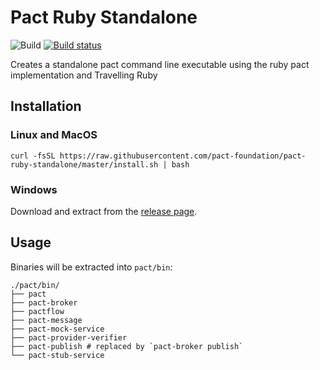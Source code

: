 # Pact Ruby Standalone

![Build](https://github.com/pact-foundation/pact-ruby-standalone/workflows/Build/badge.svg)
 [![Build status](https://ci.appveyor.com/api/projects/status/32ci5o2kikr46kg9?svg=true)](https://ci.appveyor.com/project/MichelBoudreau/pact-ruby-standalone-windows-test)

Creates a standalone pact command line executable using the ruby pact implementation and Travelling Ruby

## Installation

### Linux and MacOS

    curl -fsSL https://raw.githubusercontent.com/pact-foundation/pact-ruby-standalone/master/install.sh | bash

### Windows

Download and extract from the [release page][releases].

## Usage

Binaries will be extracted into `pact/bin`:

```
./pact/bin/
├── pact
├── pact-broker
├── pactflow
├── pact-message
├── pact-mock-service
├── pact-provider-verifier
├── pact-publish # replaced by `pact-broker publish`
└── pact-stub-service
```

[releases]: https://github.com/pact-foundation/pact-ruby-standalone/releases
